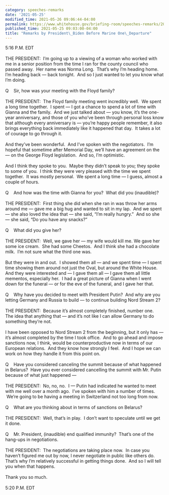 ```yaml
---
category: speeches-remarks
date: '2021-05-25'
modified_time: 2021-05-26 09:06:44-04:00
permalink: https://www.whitehouse.gov/briefing-room/speeches-remarks/2021/05/25/remarks-by-president-biden-before-marine-one-departure-2/
published_time: 2021-05-25 09:03:00-04:00
title: "Remarks by President\_Biden Before Marine One\_Departure"
---
```

 
5:16 P.M. EDT  
   
THE PRESIDENT:  I’m going up to a viewing of a woman who worked with me
in a senior position from the time I ran for the county council who
passed away.  Her name was Norma Long.  That’s why I’m heading home. 
I’m heading back — back tonight.  And so I just wanted to let you know
what I’m doing.   
   
Q    Sir, how was your meeting with the Floyd family?  
   
THE PRESIDENT:  The Floyd family meeting went incredibly well.  We spent
a long time together.  I spent — I got a chance to spend a lot of time
with Gianna and the family.  And we just talked about — you know, it’s
the one-year anniversary, and those of you who’ve been through personal
loss know that although every anniversary is — you’re happy people
remember, it also brings everything back immediately like it happened
that day.  It takes a lot of courage to go through it.   
   
And they’ve been wonderful.  And I’ve spoken with the negotiators.  I’m
hopeful that sometime after Memorial Day, we’ll have an agreement on the
— on the George Floyd legislation.  And so, I’m optimistic.   
   
And I think they spoke to you.  Maybe they didn’t speak to you; they
spoke to some of you.  I think they were very pleased with the time we
spent together.  It was mostly personal.  We spent a long time — I
guess, almost a couple of hours.  
   
Q    And how was the time with Gianna for you?  What did you
(inaudible)?  
   
THE PRESIDENT:  First thing she did when she ran in was throw her arms
around me — gave me a big hug and wanted to sit in my lap.  And we spent
— she also loved the idea that — she said, “I’m really hungry.”  And so
she — she said, “Do you have any snacks?”   
   
Q    What did you give her?  
   
THE PRESIDENT:  Well, we gave her — my wife would kill me. We gave her
some ice cream.  She had some Cheetos.  And I think she had a chocolate
milk.  I’m not sure what the third one was.   
   
But they were in and out.  I showed them all — and we spent time — I
spent time showing them around not just the Oval, but around the White
House.  And they were interested and — I gave them all — I gave them all
little mementos, especially her.  I had a great picture of Gianna when I
went down for the funeral — or for the eve of the funeral, and I gave
her that.  
   
Q    Why have you decided to meet with President Putin?  And why are you
letting Germany and Russia to build — to continue building Nord Stream
2?  
   
THE PRESIDENT:  Because it’s almost completely finished, number one. 
The idea that anything that — and it’s not like I can allow Germany to
do something they’re not.   
   
I have been opposed to Nord Stream 2 from the beginning, but it only has
— it’s almost completed by the time I took office.  And to go ahead and
impose sanctions now, I think, would be counterproductive now in terms
of our European relations.  And they know how strongly I feel.  And I
hope we can work on how they handle it from this point on.  
   
Q    Have you considered canceling the summit because of what happened
in Belarus?  Have you ever considered cancelling the summit with Mr.
Putin because of what just happened —  
   
THE PRESIDENT:  No, no, no.  I — Putin had indicated he wanted to meet
with me well over a month ago.  I’ve spoken with him a number of times.
 We’re going to be having a meeting in Switzerland not too long from
now.  
   
Q    What are you thinking about in terms of sanctions on Belarus?  
   
THE PRESIDENT:  Well, that’s in play.  I don’t want to speculate until
we get it done.  
   
Q    Mr. President, (inaudible) end qualified immunity?  That’s one of
the hang-ups in negotiations.  
   
THE PRESIDENT:  The negotiations are taking place now.  In case you
haven’t figured me out by now, I never negotiate in public like others
do.  That’s why I’m relatively successful in getting things done.  And
so I will tell you when that happens.  
   
Thank you so much.  
   
5:20 P.M. EDT
